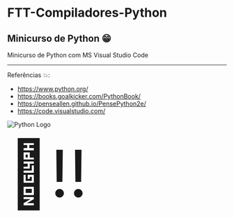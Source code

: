 # FTT-Compiladores-Python

## Minicurso de Python 😁

Minicurso de Python com MS Visual Studio Code
<hr>
Referências &#x1F4A5;:

- https://www.python.org/
- https://books.goalkicker.com/PythonBook/
- https://penseallen.github.io/PensePython2e/
- https://code.visualstudio.com/

![Python Logo](https://codehangar.io/content/images/2015/10/python.png)

<div style="size:150px;font-size:150px!important;">&#x1F916;!!</div>
